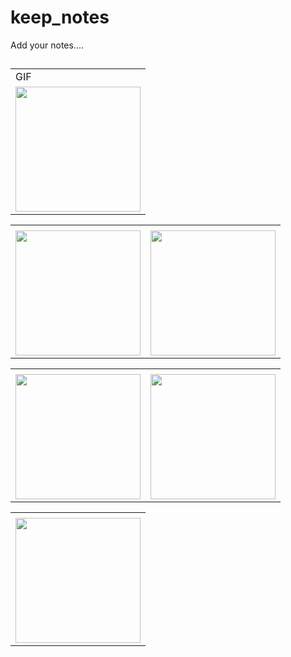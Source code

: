 # keep_notes

Add your notes.... 
## 

<table>
  <tr>
    <td>GIF</td>
     </tr>
  <tr>
    <td><img src="https://user-images.githubusercontent.com/121105558/229975083-443b1160-945b-4f83-95f2-2098e5c0f0cd.gif"style="width:200px;"></td>
  </tr>  
  

<table>
  <tr>
    <td></td>
     </tr>
  <tr>
    <td><img src="https://user-images.githubusercontent.com/121105558/229973516-3ea19e4e-9e7b-44b7-bb15-699aa3a291a2.jpeg"style="width:200px;"></td>
    <td><img src="https://user-images.githubusercontent.com/121105558/229973527-03340291-aa06-4f70-8b7e-9101ffffe641.jpeg"style="width:200px;"></td>
 </tr>  
  

<table>
  <tr>
    <td></td>
     </tr>
  <tr>
    <td><img src="https://user-images.githubusercontent.com/121105558/229973538-7ca11e16-1eb6-46f9-bfdd-8cb482ba5533.jpeg"style="width:200px;"></td>
      <td><img src="https://user-images.githubusercontent.com/121105558/229973553-bbcd40cd-5eb4-4937-9c70-6375d6cf44ee.jpeg"style="width:200px;"></td>
  </tr>  


<table>
  <tr>
    <td></td>
     </tr>
  <tr>
    <td><img src="https://user-images.githubusercontent.com/121105558/229973559-2c139e23-eba0-495d-a83e-8119a7217ef5.jpeg"style="width:200px;"></td>
  </tr>  
  
